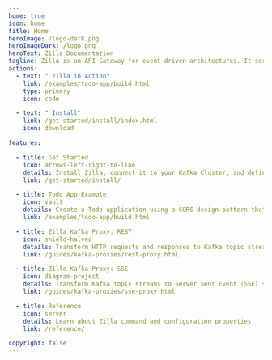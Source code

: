 ```yaml
---
home: true
icon: home
title: Home
heroImage: /logo-dark.png
heroImageDark: /logo.png
heroText: Zilla Documentation
tagline: Zilla is an API Gateway for event-driven architectures. It securely interfaces web apps, IoT clients, and microservices to Apache Kafka® via declaratively defined API endpoints.
actions:
  - text: " Zilla in Action"
    link: /examples/todo-app/build.html
    type: primary
    icon: code

  - text: " Install"
    link: /get-started/install/index.html
    icon: download

features:

  - title: Get Started
    icon: arrows-left-right-to-line
    details: Install Zilla, connect it to your Kafka Cluster, and define your first API endpoints.
    link: /get-started/install/

  - title: Todo App Example
    icon: vault
    details: Create a Todo application using a CQRS design pattern that's backed by Apache Kafka and Zilla.
    link: /examples/todo-app/build.html

  - title: Zilla Kafka Proxy: REST
    icon: shield-halved
    details: Transform HTTP requests and responses to Kafka topic streams with control over the topic, message key, message headers, message value and reply-to topic.
    link: /guides/kafka-proxies/rest-proxy.html

  - title: Zilla Kafka Proxy: SSE
    icon: diagram-project
    details: Transform Kafka topic streams to Server Sent Event (SSE) streams for reliable data streaming/pushing down to web clients.
    link: /guides/kafka-proxies/sse-proxy.html

  - title: Reference
    icon: server
    details: Learn about Zilla command and configuration properties.
    link: /reference/

copyright: false
---
```

